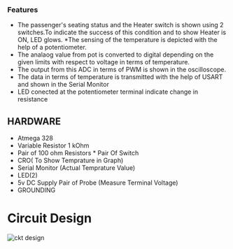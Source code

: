 



 ### Features
* The passenger's seating status and the Heater switch is shown using 2 switches.To indicate the success of this condition and to show Heater is ON, LED glows.
 *The sensing of the temperature is depicted with the help of a potentiometer.
* The analaog value from pot is converted to digital depending on the given limits with respect to voltage in terms of temperature.
* The output from this ADC in terms of PWM is shown in the oscilloscope.
* The data in terms of temperature is transmitted with the help of USART and shown in the Serial Monitor
* LED conected at the potentiometer terminal indicate change in resistance
## HARDWARE

*	Atmega 328
*	Variable Resistor 1 kOhm
* Pair of 100 ohm Resistors	* Pair Of Switch
* CRO( To Show Temprature in Graph)
* Serial Monitor (Actual Temprature Value)
* LED(2)
* 5v DC Supply	Pair of Probe (Measure Terminal Voltage)
* GROUNDING




# Circuit Design
![ckt design](https://user-images.githubusercontent.com/101061728/164390766-32f64462-ff8a-40a9-9688-3c644ea6f91e.PNG)
